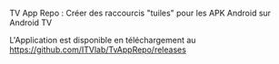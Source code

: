 TV App Repo : Créer des raccourcis "tuiles" pour les APK Android sur Android TV

L'Application est disponible en téléchargement au https://github.com/ITVlab/TvAppRepo/releases
